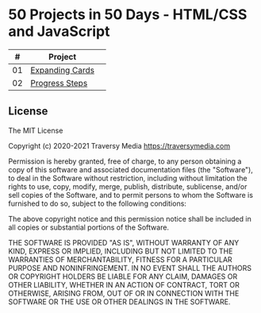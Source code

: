 # 50 Projects in 50 Days - HTML/CSS and JavaScript

|  #  | Project                                                                                                                     |                                                             |
| :-: | --------------------------------------------------------------------------------------------------------------------------- | --------------------------------------------------------------------------------- |
| 01  | [Expanding Cards](https://github.com/R-Berrocal/50-projects-in-50-days/tree/main/expanding-cards)             | 
| 02  | [Progress Steps](https://github.com/R-Berrocal/50-projects-in-50-days/tree/main/progress-steps)              |


## License

The MIT License

Copyright (c) 2020-2021 Traversy Media https://traversymedia.com

Permission is hereby granted, free of charge, to any person obtaining a copy
of this software and associated documentation files (the "Software"), to deal
in the Software without restriction, including without limitation the rights
to use, copy, modify, merge, publish, distribute, sublicense, and/or sell
copies of the Software, and to permit persons to whom the Software is
furnished to do so, subject to the following conditions:

The above copyright notice and this permission notice shall be included in
all copies or substantial portions of the Software.

THE SOFTWARE IS PROVIDED "AS IS", WITHOUT WARRANTY OF ANY KIND, EXPRESS OR
IMPLIED, INCLUDING BUT NOT LIMITED TO THE WARRANTIES OF MERCHANTABILITY,
FITNESS FOR A PARTICULAR PURPOSE AND NONINFRINGEMENT. IN NO EVENT SHALL THE
AUTHORS OR COPYRIGHT HOLDERS BE LIABLE FOR ANY CLAIM, DAMAGES OR OTHER
LIABILITY, WHETHER IN AN ACTION OF CONTRACT, TORT OR OTHERWISE, ARISING FROM,
OUT OF OR IN CONNECTION WITH THE SOFTWARE OR THE USE OR OTHER DEALINGS IN
THE SOFTWARE.